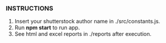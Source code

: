### INSTRUCTIONS

1. Insert your shutterstock author name in ./src/constants.js.
2. Run **npm start** to run app.
3. See html and excel reports in ./reports after execution.